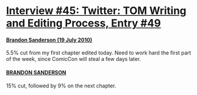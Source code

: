 # [Interview #45: Twitter: TOM Writing and Editing Process, Entry #49](https://www.theoryland.com/intvmain.php?i=45#49)

#### [Brandon Sanderson (19 July 2010)](http://twitter.com/BrandonSandrson/status/18936691363)

5.5% cut from my first chapter edited today. Need to work hard the first part of the week, since ComicCon will steal a few days later.

#### [BRANDON SANDERSON](http://twitter.com/BrandonSandrson/status/18945855829)

15% cut, followed by 9% on the next chapter.

